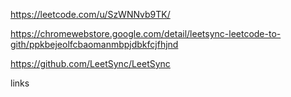 https://leetcode.com/u/SzWNNvb9TK/

https://chromewebstore.google.com/detail/leetsync-leetcode-to-gith/ppkbejeolfcbaomanmbpjdbkfcjfhjnd

https://github.com/LeetSync/LeetSync

links
